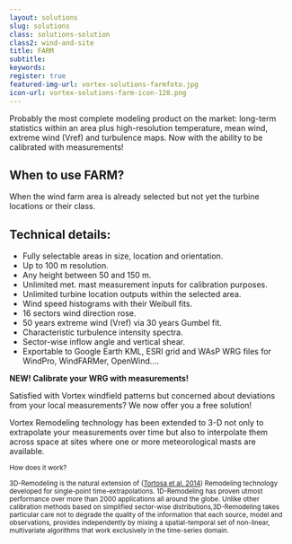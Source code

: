 ```yaml
---
layout: solutions
slug: solutions
class: solutions-solution
class2: wind-and-site
title: FARM
subtitle:
keywords: 
register: true
featured-img-url: vortex-solutions-farmfoto.jpg
icon-url: vortex-solutions-farm-icon-128.png
---
```


<p class="lead">Probably the most complete modeling product on the market: long-term statistics within an area plus high-resolution temperature, mean wind, extreme wind (Vref) and turbulence maps. Now with the ability to be calibrated with measurements!</p>

## When to use FARM?

When the wind farm area is already selected but not yet the turbine locations or their class.

## Technical details:

- Fully selectable areas in size, location and orientation.
- Up to 100 m resolution.
- Any height between 50 and 150 m.
- Unlimited met. mast measurement inputs for calibration purposes.
- Unlimited turbine location outputs within the selected area.
- Wind speed histograms with their Weibull fits.
- 16 sectors wind direction rose.
- 50 years extreme wind (Vref) via 30 years Gumbel fit.
- Characteristic turbulence intensity spectra.
- Sector-wise inflow angle and vertical shear.
- Exportable to Google Earth KML, ESRI grid and WAsP WRG files for WindPro, WindFARMer, OpenWind....

<div class="well well-sm ox_animate_when_almost_visible ox_bottom-to-top">
  <b> NEW! Calibrate your WRG with measurements!</b></br>

  Satisfied with Vortex windfield patterns but concerned about deviations from your local measurements? We now offer you a free solution!</br>
  
  Vortex Remodeling technology has been extended to 3-D not only to extrapolate your measurements over time but also to interpolate them across space at sites where one or more meteorological masts are available.
</div>

<div>
  <small>How does it work?</br>

  3D-Remodeling is the natural extension of (<a href="../docs/EWEA2014_Atortosa.pdf" target="_blank">Tortosa et al. 2014</a>) Remodeling technology developed for single-point time-extrapolations. 1D-Remodeling has proven utmost performance over more than 2000 applications all around the globe. Unlike other calibration methods based on simplified sector-wise distributions,3D-Remodeling takes particular care not to degrade the quality of the information that each source, model and observations, provides independently by mixing a spatial-temporal set of non-linear, multivariate algorithms that work exclusively in the time-series domain.</small>
</div>
